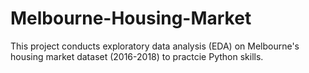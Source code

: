 # Melbourne-Housing-Market
This project conducts exploratory data analysis (EDA) on Melbourne's housing market dataset (2016-2018) to practcie Python skills. 
